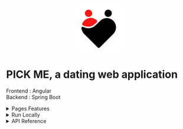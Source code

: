 <div align="center">
<img height="130px" width="130px" src="./src/assets/images/Logo.png">
</div>
  
# PICK ME, a dating web application

Frontend : Angular
<br>
Backend : Spring Boot

<details>
  <summary>Pages Features</summary>

  ### Connect

  - Register with email confirmation
  - Login with form control and failure animation
  - Logout is available on any page once logged in

  ### Select

  - View profiles that are similar to yours
  - Select profile age you want to see
  - Like a profile
  - View more information about a profile

  ### Profile

  - Modify your profile
  - Add pictures and select main profile picture
  - Delete your account (needs confirmation)

  ### Like

  - View profiles that liked you
  - Like a profile
  - View more information about a profile

  ### Match

  - View profiles that matched with you
  - Search a user
  - Dislike a profile
  - View more information about a profile
  - Send a message, update or delete it

  ### Admin

  - Admin role needed to view this page
  - Search user or message
  - See all users or messages
  - View more information about a profile
  - Delete user or message

</details>

<details>
  <summary>Run Locally</summary>

  ### Clone the project

  ```bash
    git clone https://github.com/Brice150/PICKME.git
  ```

  ### Go to backend directory 
    --> Run application on Intellij

  ### Install dependencies

  ```bash
    npm install
  ```

  ### Start the server

  ```bash
    ng serve -o
  ```

</details>

<details>
  <summary>API Reference</summary>

  <br>

  <details>
  <summary>Connection</summary>

  ### Register

  ```http
    POST /registration
  ```

  ### Confirm email

  ```http
    GET /registration/confirm
  ```

  ### Login

  ```http
    GET /login
  ```

  ### Logout

  ```http
    GET /logout
  ```

  </details>

  <details>
  <summary>Admin</summary>

  ### Get all users

  ```http
    GET /admin/user/all
  ```

  ### Delete user

  ```http
    DELETE /admin/user/${email}
  ```

  ### Delete message

  ```http
    DELETE /admin/message/${messageId}
  ```

  </details>

  <details>
  <summary>User</summary>

  ### Get all users

  ```http
    GET /user/all
  ```

  ### Get all users that liked

  ```http
    GET /user/all/like
  ```

  ### Get all users that matched

  ```http
    GET /user/all/match
  ```

  ### Get connected user

  ```http
    GET /user
  ```

  ### Get user by id

  ```http
    GET /user/${userId}
  ```

  ### Update user

  ```http
    PUT /user
  ```

  ### Delete user

  ```http
    DELETE /user/${email}
  ```

  </details>

  <details>
  <summary>Message</summary>

  ### Get all user messages

  ```http
    GET /message/all/${userId}
  ```

  ### Get message sender

  ```http
    GET /message/sender/${messageId}
  ```

  ### Get user messages number

  ```http
    GET /message/all/number/${userId}
  ```

  ### Add message

  ```http
    POST /message
  ```

  ### Update message

  ```http
    PUT /message
  ```

  ### Delete message

  ```http
    DELETE /message/${messageId}
  ```

  </details>

  <details>
  <summary>Like</summary>

  ### Get like by foreign keys

  ```http
    GET /like/${userId1}/${userId2}
  ```

  ### Add like

  ```http
    POST /like
  ```

  ### Delete like

  ```http
    DELETE /like/${likeId}
  ```

  </details>

  <details>
  <summary>Picture</summary>

  ### Get all user pictures

  ```http
    GET /picture/all/${userId}
  ```

  ### Get picture

  ```http
    GET /picture/${pictureName}
  ```

  ### Add picture

  ```http
    POST /picture
  ```

  ### Delete picture

  ```http
    DELETE /picture/${pictureId}
  ```

  </details>

  <details>
  <summary>Match</summary>

  ### Get all user matches

  ```http
    GET /match/all
  ```

  </details>

</details>